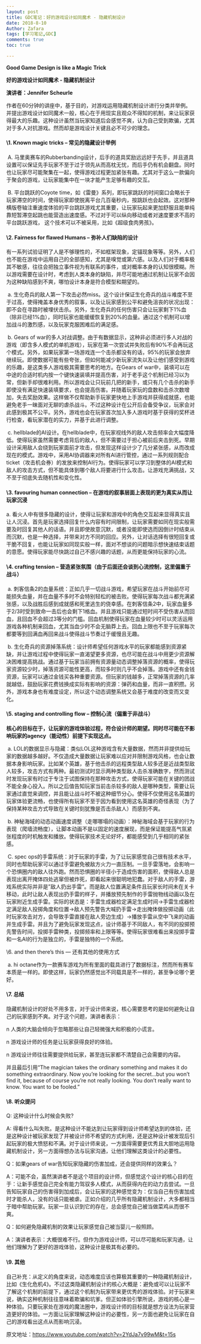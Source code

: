 ```yaml
---
layout: post
title: GDC笔记：好的游戏设计如同魔术 - 隐藏机制设计
date: 2018-8-10
Author: Zafara
tags: [学习笔记,GDC]
comments: true
toc: true

---
```


**Good Game Design is like a Magic Trick**

**好的游戏设计如同魔术 - 隐藏机制设计**

**演讲者：Jennifer Scheurle**

 作者在60分钟的讲座中，基于目的，对游戏运用隐藏机制设计进行分类并举例。并提出游戏设计如同魔术一般，核心在于用现实且观众不得知的机制，来让玩家获得最大的乐趣。这种设计虽然当玩家知道后会感觉不爽，认为自己受到欺骗，尤其对于多人对抗游戏。然而却是游戏设计关键且必不可少的理念。

 

####  \1. Known magic tricks – 常见的隐藏设计举例

​    A. 马里奥赛车的Rubberbanding设计，后手的道具奖励远远好于先手，并且道具设置可以保证先手玩家不至于过于领先从而高枕无忧，而后手仍有机会翻盘。同时也让玩家尽可能聚集在一起，使得游戏过程更加紧张有趣。尤其对于这么一款偏向于聚会的游戏，让玩家能集中在一块才能产生足够有趣的交互。

​    B. 平台跳跃的Coyote time，如《雷曼》系列，即玩家跳跃的时间窗口会略长于玩家滞空的时间，使得玩家即使脱离平台几百毫秒内，按跳跃也会起效。这对那种横版卷轴注重速度体验的平台跳跃游戏尤其重要，让玩家玩起来更加舒服且能单纯靠短暂滞空起跳也能营造出速度感。不过对于可以纵向移动或者对速度要求不高的平台跳跃游戏， 这个技术可以不被采用，比如《超级食肉男孩》。

 

####  \2. Fairness for flawed Humans – 弥补人们缺陷的设计

 有一系列试验证明了人是不够理性的，不如框架现象，定锚现象等等。另外，人们也不能在游戏中运用自己的全部感知，尤其是嗅觉或第六感。以及人们对于概率极其不敏感，往往会把独立事件视为有联系的事件，或对概率本身的认知很模糊。所以游戏需要在设计时，考虑到人类本身的缺陷，并尽可能地通过机制让玩家不会因为这种缺陷感到不爽，哪怕设计本身是符合模型和期望的。

​    a. 生化奇兵的敌人第一下攻击必然miss。这个设计保证生化奇兵的战斗难度不至于过高，使得掩盖本身优秀的叙事，以及让玩家感到公平和避免沮丧的状况出现：即不会在寻路时被埋伏击杀。另外，生化奇兵的任何伤害只会让玩家剩下1%血（除非已经1%血），同时玩家也能缓缓恢复到20%的血量。通过这个机制可以增加战斗的激烈感，以及玩家克服困难后的满足感。

​    b. Gears of war的多人对战调整。由于有数据显示，这种非必须进行多人对战的游戏（即含多人模式的单机游戏），玩家在第一次尝试并失败后有90%不会再玩这个模式。另外，如果玩家第一场游戏连一个击杀都没有的话，95%的玩家会放弃继续玩。即使数据可能有些夸张，但如何能减少新玩家流失以及让他们感受到游戏的乐趣，是这类多人游戏极其需要思考的地方。在Gears of war中，装填可以在中途的合适时机内按一个键快速装填并提高伤害，对于老手这个机制已经习以为常，但新手却很难利用。所以游戏会让只玩前几把的新手，或只有几个击杀的新手即使没有满足快速装填要求，也会提高伤害。并随着玩家玩的盘数和击杀次数增加，失去奖励效果。这样做不仅帮助新手玩家更快地上手游戏并获得成就感，也能避免老手一昧面对无聊的虐杀战斗。不过这种设计在公开后会备受争议，玩家会对此感到极其不公平。另外，游戏也会在玩家首次加入多人游戏时基于获得的奖杯进行检查，看玩家潜在的实力，并基于此进行调整。

​    c. hellblade的AI设计。在hellblade中，在玩家视线外的敌人攻击频率会大幅度降低。使得玩家虽然需要考虑背后的敌人，但不需要过于担心被前后夹击到死。早期设计采用敌人会绕到玩家面前才攻击，但发现这样设计少了几分紧张感，从而改成现在的模式。游戏中，采用AI协调器来对所有AI进行管控，通过一系列规则配合ticket（攻击机会券）的发放来控制AI行为。使得玩家可以学习到整体的AI模式和敌人的攻击方式，但不能具体到哪个敌人将要进行什么攻击。让游戏充满挑战，又不至于彻底失去随机性和变化性。

 

####  \3. favouring human connection – 在游戏的叙事层面上表现的更为真实从而让玩家沉浸

a. 看火人中有很多隐藏的设计，使得让玩家和游戏中的角色交互起来显得真实且让人沉浸。首先是玩家选择回复什么内容有时间限制，让玩家需要如同在现实般需要及时回复其他人的话语。并且即使故意沉默，或者没能即使选而因倒计时结束从而沉默，也是一种选择，并带来对方不同的回应。另外，让对话选择有很短回复或干脆不回复，也能让玩家如同现实般一样，面对不想谈的问题暗示想快速结束话题的意愿。使得玩家能尽快跳过自己不感兴趣的话题，从而更能保持玩家的心流。

 

####  \4. crafting tension – 营造紧张氛围（由于后面还会谈到心流控制，这里偏重于战斗）

​    a. 刺客信条2的血量系统：正如几乎一切战斗游戏，希望玩家在战斗开始前尽可能损失血量，并在血量不多时不会特别轻松的被击败。使得玩家每次战斗都充满紧张感，以及战胜后感到成就感和死里逃生的侥幸感。在刺客信条2中，玩家血量多于2/3时受到致命一击后也会剩下1格血。并且游戏只能通过短时间不受伤害从而回血，且回血不会超过3等分的门槛。回血机制使得玩家在血量较少时可以灵活运用游戏各种机制来回血，尤其当血少时不会无脑莽上去。回血上限也不至于玩家每次都要等到回满血再回来战斗使得战斗节奏过于缓慢且无趣。

​    b. 生化奇兵的资源掉落系统：设计师希望任何游戏水平的玩家都能感到资源紧缺，并让游戏过程中使得玩家一直渴望更多资源，也尽可能在战斗中用更少资源解决困难提高挑战。通过基于玩家当前拥有资源量动态调整掉落资源的概率，使得玩家资源较少时，掉落资源可能性更高，而较多时则几乎不会掉落。游戏中还有金钱资源，玩家可以通过金钱买各种重要资源。但玩家的钱越多，正常掉落资源的几率就越低，鼓励玩家花费钱换成实际有影响的资源：弹药和血量，而非一直积攒。另外，游戏本身也有难度设定，所以这个动态调整系统又会基于难度的改变而又变化。

 

####  \5. staging and controlling flow – 控制心流（偏重于非战斗）

 **核心的目标在于，让玩家的游戏体验过程，符合设计师的期望。同时尽可能在不影响玩家的agency（能动性）前提下实现这点。**

​    a. LOL的数据显示与隐藏：类似LOL这种游戏含有大量数据，然而并非提供给玩家的数据越多越好。不仅造成大量数据让玩家难以应对并限制游戏风格，也会让数据本身影响玩家。比如某个英雄，基于他击杀的远程类型敌人较多还是近战类型敌人较多，攻击方式有两种。最初测试时显示两种类型敌人击杀准确数字，然而测试时发现玩家有时过于专注于试图保持在那种攻击方式，使得玩家可能在关键的团战不能全身心投入。所以之后值告知玩家当前击杀较多的敌人是哪种类型，需要让玩家通过直觉来调控，并且能让战斗时不被这种细节分心。使得不仅使用这名英雄的玩家体验更流畅，也使得所有玩家不至于因为看到使用这名英雄的奇怪表现（为了保持某种攻击方式导致在关键时刻犹豫是否击杀敌人）而感到不爽。

​    b. 神秘海域的动态动画速度调整（走哪哪塌的动画）：神秘海域会基于玩家的行为表现（爬墙流畅度），让脚本动画不是以固定的速度展现，而是保证能提高气氛紧张程度的时机触发和播放。使得玩家技术无论好坏，都能感受到几乎相同的紧张感。

​    C. spec ops的手雷系统：对于玩家的手雷，为了让玩家感觉自己很有技术水平，同时也帮助玩家可以通过手雷避免被敌方火力一直压制。一旦手雷落地，会影响一个恐惧圈内的敌人往外跑。然而恐惧圈的半径小于造成伤害的面积，使得敌人总是表现出离开掩体四处逃窜但被炸死，即看起来很聪明地犯蠢。对于敌人的手雷，游戏系统实际并非是”敌人扔出手雷”。而是敌人位置满足条件且玩家长时间未在关卡移动，此时让敌人表现出扔手雷的样子，并播放预先制作的手雷抛物线动画以及在玩家附近生成手雷。实际的状态是：手雷生成器检定满足生成时间->手雷生成器检定满足敌人投掷角度和位置->敌人预先警告大喊扔手雷->走出掩体做投掷动画（此时玩家攻击对方，会导致手雷直接在敌人旁边生成）->播放手雷从空中飞来的动画并生成手雷。并且为了避免玩家发现这点，设计师基于不同敌人，有不同的投掷预先警告时间，投掷手雷种类，投掷频率和上限等等。使得玩家很难看出来投掷手雷和一名AI的行为是独立的，手雷是独特的一个系统。

 

 \6. and then there’s this — 还有其他的使用方式

​    a. hi octane作为一款赛车游戏为所有里面的载具进行了数据标注，然而所有赛车本质是一样的。即使这样，玩家仍然感觉出不同载具是不一样的，甚至争论哪个更好。

 

####  \7. 总结

 隐藏机制设计的好处不用多言，对于设计师来说，核心需要思考的是如何避免让自己的玩家感到不爽。对于这个问题，演讲者表示：

n 人类的大脑会倾向于忽略那些让自己轻微强大和积极的小谎言。

n 游戏设计师的任务是让玩家获得良好的体验。

n 游戏设计师往往需要提供给玩家，甚至连玩家都不清楚自己会需要的内容。

 并且最后引用“The magician takes the ordinary something and makes it do something extraordinary. Now you’re looking for the secret…but you won’t find it, because of course you’re not really looking. You don’t really want to know. You want to be fooled.”

 

####  \8. 听众提问

 Q: 这种设计什么时候会失败?

 A: 得看什么叫失败。是这种设计不能达到让玩家得到设计师希望达到的体验，还是这种设计被玩家发现了并被设计师不希望的方式利用，还是这种设计被发现后引起玩家的极大愤怒和不满。对于设计师来说，一方面得需要更优秀且大胆地运用隐藏机制设计，另一方面得想办法与玩家沟通，让他们理解这类设计的必要性。

 

 Q：如果gears of war告知玩家隐藏的伤害加成，还会提供同样的效果么？

 A：可能不会，虽然演讲者不是这个项目的设计师，但感觉这个设计的核心目的在于：让新手感觉自己完全有能力驾驭多人模式，从而获得内在的动力去尝试。一旦告知玩家自己的伤害得到加成后，会让玩家的这种感觉变为：仅当自己有伤害加成时才能杀人，没有的话只能被虐。正如介绍的几乎所有隐藏机制设计，大多都相当于暗中帮助玩家。玩家一旦认识到它的存在，总会感觉自己被当做菜鸡从而很不爽。

 

 Q：如何避免隐藏机制的效果让玩家感觉自己被当婴儿一般照顾。

 A：演讲者表示：大概很难不行。但作为游戏设计师，可以尽可能和玩家沟通，让他们理解为了更好的游戏体验，这种设计是极其有必要的。

 

#### \9. 其他 

 自己补充：从定义的角度来说，动态难度应该也算极其重要的一种隐藏机制设计，比如《生化危机4》。不过这类隐藏机制设计的核心大概是：避免或可以让玩家不了解这个机制的前提下，通过这个机制为玩家带来更优秀的游戏体验。对于玩家来说，确实这种机制往往意味着欺骗和坑爹。但正如体验引擎所说，游戏的核心是一种体验。只要玩家处在游戏的魔法圈中，游戏设计师的目标就是想方设法为玩家营造更好的体验。一方面让玩家理解这种设计的必要性，另一方面也避免让玩家在自己的游戏看出这点从而影响沉浸。

 

原文地址：https://www.youtube.com/watch?v=2YdJa7v99wM&t=15s
